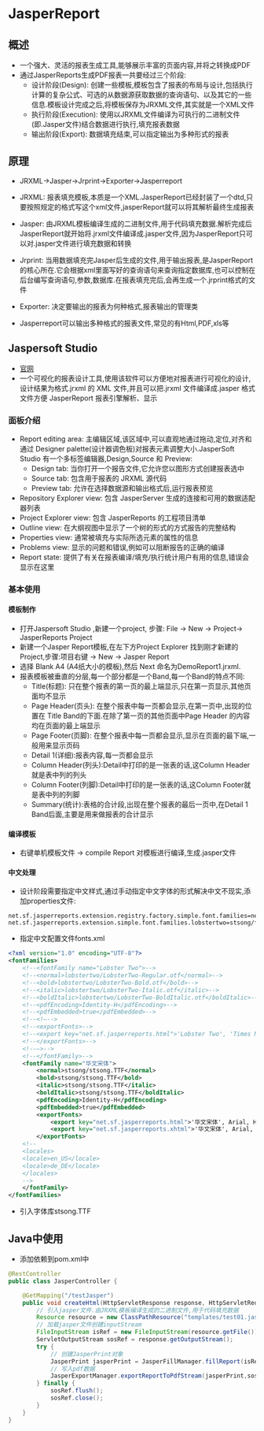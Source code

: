 # JasperReport



## 概述



* 一个强大、灵活的报表生成工具,能够展示丰富的页面内容,并将之转换成PDF
* 通过JasperReports生成PDF报表一共要经过三个阶段:
  * 设计阶段(Design): 创建一些模板,模板包含了报表的布局与设计,包括执行计算的复杂公式、可选的从数据源获取数据的查询语句、以及其它的一些信息.模板设计完成之后,将模板保存为JRXML文件,其实就是一个XML文件
  * 执行阶段(Execution): 使用以JRXML文件编译为可执行的二进制文件(即.Jasper文件)结合数据进行执行,填充报表数据
  * 输出阶段(Export): 数据填充结束,可以指定输出为多种形式的报表



## 原理



* JRXML->Jasper->Jrprint->Exporter->Jasperreport

* JRXML: 报表填充模板,本质是一个XML.JasperReport已经封装了一个dtd,只要按照规定的格式写这个xml文件,jasperReport就可以将其解析最终生成报表
* Jasper: 由JRXML模板编译生成的二进制文件,用于代码填充数据.解析完成后JasperReport就开始将.jrxml文件编译成.jasper文件,因为JasperReport只可以对.jasper文件进行填充数据和转换
* Jrprint: 当用数据填充完Jasper后生成的文件,用于输出报表,是JasperReport的核心所在.它会根据xml里面写好的查询语句来查询指定数据库,也可以控制在后台编写查询语句,参数,数据库.在报表填充完后,会再生成一个.jrprint格式的文件
* Exporter: 决定要输出的报表为何种格式,报表输出的管理类
* Jasperreport可以输出多种格式的报表文件,常见的有Html,PDF,xls等



## Jaspersoft Studio



* [官网](https://community.jaspersoft.com/community-download)
* 一个可视化的报表设计工具,使用该软件可以方便地对报表进行可视化的设计,设计结果为格式.jrxml 的 XML 文件,并且可以把.jrxml 文件编译成.jasper 格式文件方便 JasperReport 报表引擎解析、显示



### 面板介绍



* Report editing area: 主编辑区域,该区域中,可以直观地通过拖动,定位,对齐和通过 Designer palette(设计器调色板)对报表元素调整大小.JasperSoft Studio 有一个多标签编辑器,Design,Source 和 Preview:
  * Design tab: 当你打开一个报告文件,它允许您以图形方式创建报表选中
  * Source tab: 包含用于报表的 JRXML 源代码
  * Preview tab: 允许在选择数据源和输出格式后,运行报表预览
* Repository Explorer view: 包含 JasperServer 生成的连接和可用的数据适配器列表
* Project Explorer view: 包含 JasperReports 的工程项目清单
* Outline view: 在大纲视图中显示了一个树的形式的方式报告的完整结构
* Properties view: 通常被填充与实际所选元素的属性的信息
* Problems view: 显示的问题和错误,例如可以阻断报告的正确的编译
* Report state: 提供了有关在报表编译/填充/执行统计用户有用的信息,错误会显示在这里



### 基本使用



#### 模板制作



* 打开Jaspersoft Studio ,新建一个project, 步骤: File -> New -> Project-> JasperReports Project
* 新建一个Jasper Report模板,在左下方Project Explorer 找到刚才新建的Project,步骤:项目右键 -> New -> Jasper Report
* 选择 Blank A4 (A4纸大小的模板),然后 Next 命名为DemoReport1.jrxml.
* 报表模板被垂直的分层,每一个部分都是一个Band,每一个Band的特点不同:
  * Title(标题): 只在整个报表的第一页的最上端显示,只在第一页显示,其他页面均不显示
  * Page Header(页头): 在整个报表中每一页都会显示,在第一页中,出现的位置在 Title Band的下面.在除了第一页的其他页面中Page Header 的内容均在页面的最上端显示
  * Page Footer(页脚): 在整个报表中每一页都会显示,显示在页面的最下端,一般用来显示页码
  * Detail 1(详细):报表内容,每一页都会显示
  * Column Header(列头):Detail中打印的是一张表的话,这Column Header就是表中列的列头
  * Column Footer(列脚):Detail中打印的是一张表的话,这Column Footer就是表中列的列脚
  * Summary(统计):表格的合计段,出现在整个报表的最后一页中,在Detail 1 Band后面,主要是用来做报表的合计显示



#### 编译模板



* 右键单机模板文件 -> compile Report 对模板进行编译,生成.jasper文件



#### 中文处理



* 设计阶段需要指定中文样式,通过手动指定中文字体的形式解决中文不现实,添加properties文件:

```properties
net.sf.jasperreports.extension.registry.factory.simple.font.families=net.sf.jasperreports.engine.fonts.SimpleFontExtensionsRegistryFactory
net.sf.jasperreports.extension.simple.font.families.lobstertwo=stsong/fonts.xml
```

* 指定中文配置文件fonts.xml

```xml
<?xml version="1.0" encoding="UTF-8"?>
<fontFamilies>
    <!--<fontFamily name="Lobster Two">-->
    <!--<normal>lobstertwo/LobsterTwo-Regular.otf</normal>-->
    <!--<bold>lobstertwo/LobsterTwo-Bold.otf</bold>-->
    <!--<italic>lobstertwo/LobsterTwo-Italic.otf</italic>-->
    <!--<boldItalic>lobstertwo/LobsterTwo-BoldItalic.otf</boldItalic>-->
    <!--<pdfEncoding>Identity-H</pdfEncoding>-->
    <!--<pdfEmbedded>true</pdfEmbedded>-->
    <!--<!–-->
    <!--<exportFonts>-->
    <!--<export key="net.sf.jasperreports.html">'Lobster Two', 'Times New Roman',Times, serif</export>-->
    <!--</exportFonts>-->
    <!--–>-->
    <!--</fontFamily>-->
    <fontFamily name="华文宋体">
        <normal>stsong/stsong.TTF</normal>
        <bold>stsong/stsong.TTF</bold>
        <italic>stsong/stsong.TTF</italic>
        <boldItalic>stsong/stsong.TTF</boldItalic>
        <pdfEncoding>Identity-H</pdfEncoding>
        <pdfEmbedded>true</pdfEmbedded>
        <exportFonts>
            <export key="net.sf.jasperreports.html">'华文宋体', Arial, Helvetica, sansserif</export>
            <export key="net.sf.jasperreports.xhtml">'华文宋体', Arial, Helvetica, sansserif</export>
        </exportFonts>
    <!--
    <locales>
    <locale>en_US</locale>
    <locale>de_DE</locale>
    </locales>
    -->
    </fontFamily>
</fontFamilies>
```

* 引入字体库stsong.TTF



## Java中使用



* 添加依赖到pom.xml中

```java
@RestController
public class JasperController {

    @GetMapping("/testJasper")
    public void createHtml(HttpServletResponse response, HttpServletRequest request)throws Exception{
        // 引入jasper文件.由JRXML模板编译生成的二进制文件,用于代码填充数据
        Resource resource = new ClassPathResource("templates/test01.jasper");
        // 加载jasper文件创建inputStream
        FileInputStream isRef = new FileInputStream(resource.getFile());
        ServletOutputStream sosRef = response.getOutputStream();
        try {
            // 创建JasperPrint对象
            JasperPrint jasperPrint = JasperFillManager.fillReport(isRef, new HashMap<>(),new JREmptyDataSource());
            // 写入pdf数据
            JasperExportManager.exportReportToPdfStream(jasperPrint,sosRef);
        } finally {
            sosRef.flush();
            sosRef.close();
        }
    }
}
```

